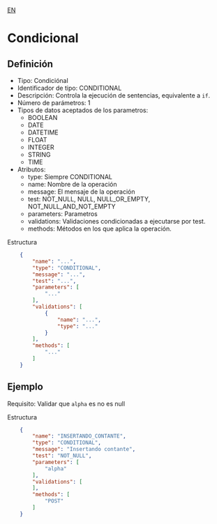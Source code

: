 [EN](CONDITIONAL.md)
# Condicional

## Definición
* Tipo: Condiciónal
* Identificador de tipo: CONDITIONAL
* Descripción: Controla la ejecución de sentencias, equivalente a `if`.
* Número de parámetros: 1
* Tipos de datos aceptados de los parametros:
  * BOOLEAN
  * DATE
  * DATETIME
  * FLOAT
  * INTEGER
  * STRING
  * TIME
* Atributos:
  * type: Siempre CONDITIONAL
  * name: Nombre de la operación
  * message: El mensaje de la operación
  * test: NOT_NULL, NULL, NULL_OR_EMPTY, NOT_NULL_AND_NOT_EMPTY
  * parameters: Parametros
  * validations: Validaciones condicionadas a ejecutarse por test.
  * methods: Métodos en los que aplica la operación.

Estructura
```json
	{
		"name": "...",
		"type": "CONDITIONAL",
		"message": "...",
		"test": "...",
		"parameters": [
			"..."
		],
		"validations": [
			{
				"name": "...",
				"type": "..."
			}
		],
		"methods": [
			"..."
		]
	}
```
## Ejemplo

Requisito: Validar que `alpha` es no es null

Estructura
```json
	{
		"name": "INSERTANDO_CONTANTE",
		"type": "CONDITIONAL",
		"message": "Insertando contante",
		"test": "NOT_NULL",
		"parameters": [
			"alpha"
		],
		"validations": [
		],
		"methods": [
			"POST"
		]
	}
```
